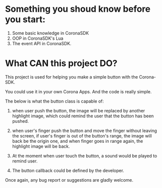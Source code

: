 Something you shoud know before you start: 
=============================================
1. Some basic knowledge in CoronaSDK
2. OOP in CoronaSDK's Lua
3. The event API in CoronaSDK.




What CAN this project DO?
=============================================

This project is used for helping you make a simple button with the Corona-SDK.

You could use it in your own Corona Apps. And the code is really simple.


The below is what the button class is capable of:

1. when user push the button, the image will be replaced by another highlight image,
which could remind the user that the button has been pushed.

2. when user's finger push the button and move the finger without leaving the screen, 
if user's finger is out of the button's range, the image will back be the origin one,
and when finger goes in range again, the highlight image will be back.

3. At the moment when user touch the button, a sound would be played to remind user.

4. The button callback could be defined by the developer.


Once again, any bug report or suggestions are gladly welcome.


